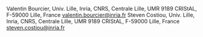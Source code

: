 Valentin Bourcier, Univ. Lille, Inria, CNRS, Centrale Lille, UMR 9189 CRIStAL, F-59000 Lille, France <valentin.bourcier@inria.fr>
Steven Costiou, Univ. Lille, Inria, CNRS, Centrale Lille, UMR 9189 CRIStAL, F-59000 Lille, France <steven.costiou@inria.fr>
